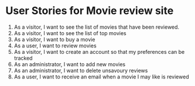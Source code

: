 # User Stories for Movie review site

1. As a visitor, I want to see the list of movies that have been reviewed.
2. As a visitor, I want to see the list of top movies
3. As a visitor, I want to buy a movie
5. As a user, I want to review movies
7. As a visitor, I want to create an account so that my preferences can be tracked
8. As an administrator, I want to add new movies
9. As an administrator, I want to delete unsavoury reviews
9. As a user, I want to receive an email when a movie I may like is reviewed
 
